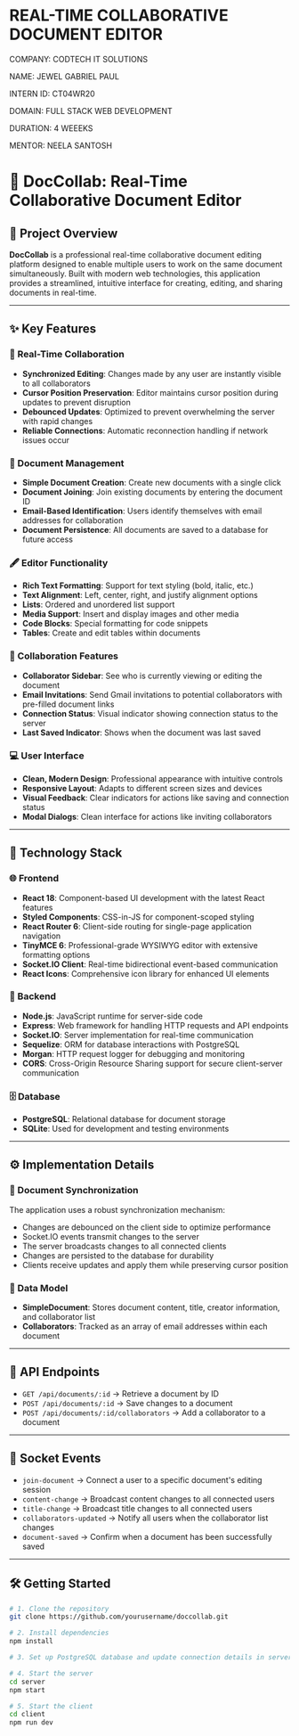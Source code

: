 # REAL-TIME COLLABORATIVE DOCUMENT EDITOR

COMPANY: CODTECH IT SOLUTIONS

NAME: JEWEL GABRIEL PAUL

INTERN ID: CT04WR20

DOMAIN: FULL STACK WEB DEVELOPMENT

DURATION: 4 WEEEKS

MENTOR: NEELA SANTOSH

# 📝 DocCollab: Real-Time Collaborative Document Editor

## 🚀 Project Overview
**DocCollab** is a professional real-time collaborative document editing platform designed to enable multiple users to work on the same document simultaneously. Built with modern web technologies, this application provides a streamlined, intuitive interface for creating, editing, and sharing documents in real-time.

---

## ✨ Key Features

### 🔄 Real-Time Collaboration
- **Synchronized Editing**: Changes made by any user are instantly visible to all collaborators  
- **Cursor Position Preservation**: Editor maintains cursor position during updates to prevent disruption  
- **Debounced Updates**: Optimized to prevent overwhelming the server with rapid changes  
- **Reliable Connections**: Automatic reconnection handling if network issues occur  

### 📄 Document Management
- **Simple Document Creation**: Create new documents with a single click  
- **Document Joining**: Join existing documents by entering the document ID  
- **Email-Based Identification**: Users identify themselves with email addresses for collaboration  
- **Document Persistence**: All documents are saved to a database for future access  

### 🖋️ Editor Functionality
- **Rich Text Formatting**: Support for text styling (bold, italic, etc.)  
- **Text Alignment**: Left, center, right, and justify alignment options  
- **Lists**: Ordered and unordered list support  
- **Media Support**: Insert and display images and other media  
- **Code Blocks**: Special formatting for code snippets  
- **Tables**: Create and edit tables within documents  

### 👥 Collaboration Features
- **Collaborator Sidebar**: See who is currently viewing or editing the document  
- **Email Invitations**: Send Gmail invitations to potential collaborators with pre-filled document links  
- **Connection Status**: Visual indicator showing connection status to the server  
- **Last Saved Indicator**: Shows when the document was last saved  

### 💻 User Interface
- **Clean, Modern Design**: Professional appearance with intuitive controls  
- **Responsive Layout**: Adapts to different screen sizes and devices  
- **Visual Feedback**: Clear indicators for actions like saving and connection status  
- **Modal Dialogs**: Clean interface for actions like inviting collaborators  

---

## 🧱 Technology Stack

### 🌐 Frontend
- **React 18**: Component-based UI development with the latest React features  
- **Styled Components**: CSS-in-JS for component-scoped styling  
- **React Router 6**: Client-side routing for single-page application navigation  
- **TinyMCE 6**: Professional-grade WYSIWYG editor with extensive formatting options  
- **Socket.IO Client**: Real-time bidirectional event-based communication  
- **React Icons**: Comprehensive icon library for enhanced UI elements  

### 🔧 Backend
- **Node.js**: JavaScript runtime for server-side code  
- **Express**: Web framework for handling HTTP requests and API endpoints  
- **Socket.IO**: Server implementation for real-time communication  
- **Sequelize**: ORM for database interactions with PostgreSQL  
- **Morgan**: HTTP request logger for debugging and monitoring  
- **CORS**: Cross-Origin Resource Sharing support for secure client-server communication  

### 🗄️ Database
- **PostgreSQL**: Relational database for document storage  
- **SQLite**: Used for development and testing environments  

---

## ⚙️ Implementation Details

### 🔁 Document Synchronization
The application uses a robust synchronization mechanism:
- Changes are debounced on the client side to optimize performance  
- Socket.IO events transmit changes to the server  
- The server broadcasts changes to all connected clients  
- Changes are persisted to the database for durability  
- Clients receive updates and apply them while preserving cursor position  

### 🧩 Data Model
- **SimpleDocument**: Stores document content, title, creator information, and collaborator list  
- **Collaborators**: Tracked as an array of email addresses within each document  

---

## 📡 API Endpoints
- `GET /api/documents/:id` → Retrieve a document by ID  
- `POST /api/documents/:id` → Save changes to a document  
- `POST /api/documents/:id/collaborators` → Add a collaborator to a document  

---

## 🔌 Socket Events
- `join-document` → Connect a user to a specific document's editing session  
- `content-change` → Broadcast content changes to all connected users  
- `title-change` → Broadcast title changes to all connected users  
- `collaborators-updated` → Notify all users when the collaborator list changes  
- `document-saved` → Confirm when a document has been successfully saved  

---

## 🛠️ Getting Started

```bash
# 1. Clone the repository
git clone https://github.com/yourusername/doccollab.git

# 2. Install dependencies
npm install

# 3. Set up PostgreSQL database and update connection details in server/.env

# 4. Start the server
cd server
npm start

# 5. Start the client
cd client
npm run dev

